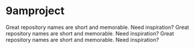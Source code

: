 # 9amproject
Great repository names are short and memorable. Need inspiration? Great repository names are short and memorable. Need inspiration? Great repository names are short and memorable. Need inspiration? 
